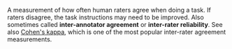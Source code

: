 
A measurement of how often human raters agree when doing a task.
If raters disagree, the task instructions may need to be improved.
Also sometimes called <strong>inter-annotator agreement</strong> or
<strong>inter-rater reliability</strong>. See also
<a href="https://wikipedia.org/wiki/Cohen%27s_kappa" target="T">Cohen&#39;s
kappa</a>,
which is one of the most popular inter-rater agreement measurements.

